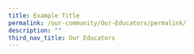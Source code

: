 ```yaml
---
title: Example Title
permalink: /our-community/Our-Educators/permalink/
description: ""
third_nav_title: Our Educators
---
```

